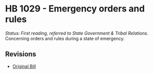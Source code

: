 # HB 1029 - Emergency orders and rules
*Status: First reading, referred to State Government & Tribal Relations.*
Concerning orders and rules during a state of emergency.

## Revisions
* [Original Bill](1/)